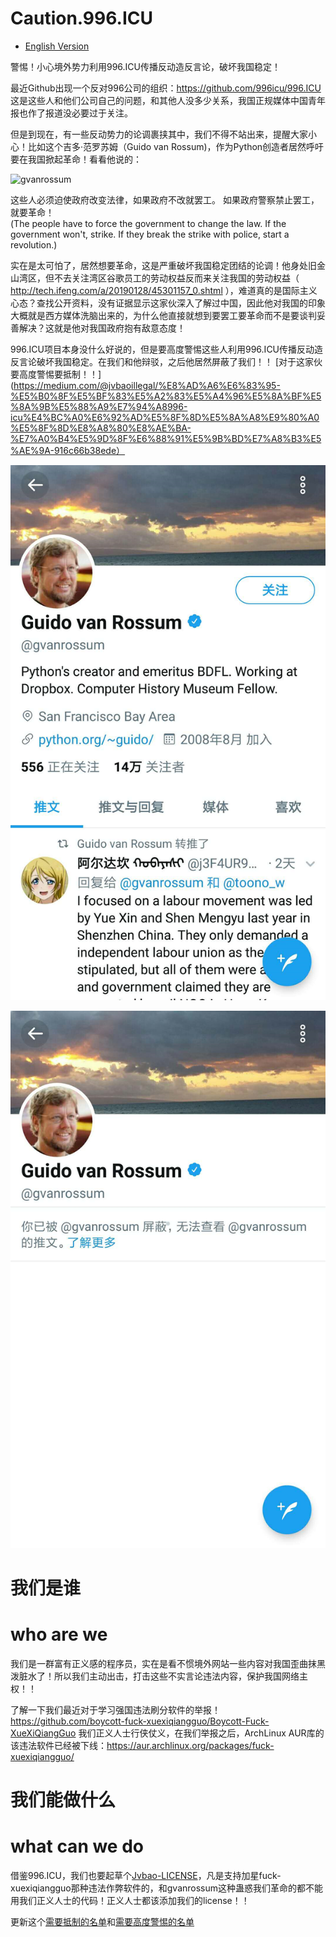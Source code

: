 # Caution.996.ICU

* [English Version](./README_EN.md)

警惕！小心境外势力利用996.ICU传播反动造反言论，破坏我国稳定！  

最近Github出现一个反对996公司的组织：https://github.com/996icu/996.ICU 这是这些人和他们公司自己的问题，和其他人没多少关系，我国正规媒体中国青年报也作了报道没必要过于关注。  

但是到现在，有一些反动势力的论调裹挟其中，我们不得不站出来，提醒大家小心！比如这个吉多·范罗苏姆（Guido van Rossum)，作为Python创造者居然呼吁要在我国掀起革命！看看他说的：  


![gvanrossum](gvanrossum.jpg)

这些人必须迫使政府改变法律，如果政府不改就罢工。 如果政府警察禁止罢工，就要革命！  
(The people have to force the government to change the law. If the government won't, strike. If they break the strike with police, start a revolution.)

实在是太可怕了，居然想要革命，这是严重破坏我国稳定团结的论调！他身处旧金山湾区，但不去关注湾区谷歌员工的劳动权益反而来关注我国的劳动权益（ http://tech.ifeng.com/a/20190128/45301157_0.shtml ），难道真的是国际主义心态？查找公开资料，没有证据显示这家伙深入了解过中国，因此他对我国的印象大概就是西方媒体洗脑出来的，为什么他直接就想到要罢工要革命而不是要谈判妥善解决？这就是他对我国政府抱有敌意态度！

996.ICU项目本身没什么好说的，但是要高度警惕这些人利用996.ICU传播反动造反言论破坏我国稳定。在我们和他辩驳，之后他居然屏蔽了我们！！ [对于这家伙要高度警惕要抵制！！](https://medium.com/@jvbaoillegal/%E8%AD%A6%E6%83%95-%E5%B0%8F%E5%BF%83%E5%A2%83%E5%A4%96%E5%8A%BF%E5%8A%9B%E5%88%A9%E7%94%A8996-icu%E4%BC%A0%E6%92%AD%E5%8F%8D%E5%8A%A8%E9%80%A0%E5%8F%8D%E8%A8%80%E8%AE%BA-%E7%A0%B4%E5%9D%8F%E6%88%91%E5%9B%BD%E7%A8%B3%E5%AE%9A-916c66b38ede）

![gvanrossum](guidoretweet.png)

![gvanrossum](guidoblock.png)


# 我们是谁
# who are we

我们是一群富有正义感的程序员，实在是看不惯境外网站一些内容对我国歪曲抹黑泼脏水了！所以我们主动出击，打击这些不实言论违法内容，保护我国网络主权！！  

了解一下我们最近对于学习强国违法刷分软件的举报！ https://github.com/boycott-fuck-xuexiqiangguo/Boycott-Fuck-XueXiQiangGuo 我们正义人士行侠仗义，在我们举报之后，ArchLinux AUR库的该违法软件已经被下线：https://aur.archlinux.org/packages/fuck-xuexiqiangguo/  

# 我们能做什么
# what can we do

借鉴996.ICU，我们也要起草个[Jvbao-LICENSE](jvbao-license)，凡是支持加星fuck-xuexiqiangguo那种违法作弊软件的，和gvanrossum这种蛊惑我们革命的都不能用我们正义人士的代码！正义人士都该添加我们的license！！  

更新这个[需要抵制的名单](boycottlist.md)和[需要高度警惕的名单](cautionlist.md)  
